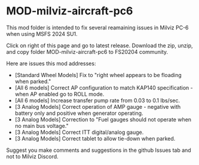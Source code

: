 # MOD-milviz-aircraft-pc6

This mod folder is intended to fix several reamaining issues in Milviz PC-6 when using MSFS 2024 SU1.

Click on right of this page and go to latest release. Download the zip, unzip, and copy folder MOD-milviz-aircraft-pc6 to FS20204 community.

Here are issues this mod addresses:

* [Standard Wheel Models]  Fix to "right wheel appears to be floading when parked."
* [All 6 models] Correct AP configuration to match KAP140 specification - when AP enabled go to ROLL mode.
* [All 6 models]  Increase transfer pump rate from 0.03 to 0.1 lbs/sec.
* [3 Analog Models] Correct operation of AMP gauge - negative with battery only and positive when generator operating.
* [3 Analog Models] Correction to "Fuel gauges should not operate when no main bus voltage."
* [3 Analog Models] Correct ITT digital/analog gauge.
* [3 Analog Models] Correct tablet to allow tie-down when parked.


Suggest you make comments and suggestions in the github Issues tab and not to Milviz Discord.
